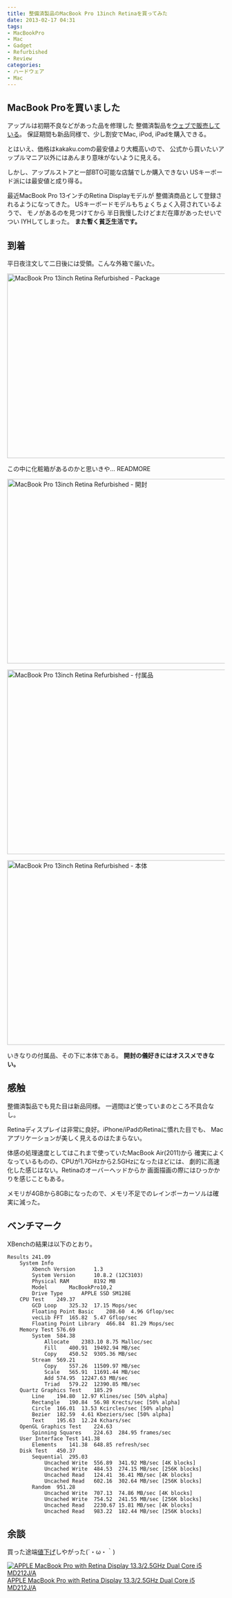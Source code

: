 ```yaml
---
title: 整備済製品のMacBook Pro 13inch Retinaを買ってみた
date: 2013-02-17 04:31
tags: 
- MacBookPro
- Mac
- Gadget
- Refurbished
- Review
categories: 
- ハードウェア
- Mac
---
```


## MacBook Proを買いました
アップルは初期不良などがあった品を修理した
整備済製品を[ウェブで販売している](http://store.apple.com/jp/browse/home/specialdeals/mac)。
保証期間も新品同様で、少し割安でMac, iPod, iPadを購入できる。

とはいえ、価格はkakaku.comの最安値より大概高いので、
公式から買いたいアップルマニア以外にはあんまり意味がないように見える。

しかし、アップルストアと一部BTO可能な店舗でしか購入できない
USキーボード派には最安値と成り得る。

最近MacBook Pro 13インチのRetina Displayモデルが
整備済商品として登録されるようになってきた。
USキーボードモデルもちょくちょく入荷されているようで、
モノがあるのを見つけてから
半日我慢したけどまだ在庫があったせいでつい
IYHしてしまった。
**また暫く貧乏生活です。**

## 到着
平日夜注文して二日後には受領。こんな外箱で届いた。

<a href="http://www.flickr.com/photos/uskanda/8467247999/" title="MacBook Pro 13inch Retina Refurbished - Package by uskanda, on Flickr"><img src="http://farm9.staticflickr.com/8391/8467247999_c0990068dd_z.jpg" width="640" height="427" alt="MacBook Pro 13inch Retina Refurbished - Package"></a>

この中に化粧箱があるのかと思いきや...
READMORE

<a href="http://www.flickr.com/photos/uskanda/8467251841/" title="MacBook Pro 13inch Retina Refurbished - 開封 by uskanda, on Flickr"><img src="http://farm9.staticflickr.com/8378/8467251841_7bf1b85fe1_z.jpg" width="640" height="427" alt="MacBook Pro 13inch Retina Refurbished - 開封"></a>

<a href="http://www.flickr.com/photos/uskanda/8468347038/" title="MacBook Pro 13inch Retina Refurbished - 付属品 by uskanda, on Flickr"><img src="http://farm9.staticflickr.com/8111/8468347038_f2f3bfd781_z.jpg" width="640" height="427" alt="MacBook Pro 13inch Retina Refurbished - 付属品"></a>

<a href="http://www.flickr.com/photos/uskanda/8468348172/" title="MacBook Pro 13inch Retina Refurbished - 本体 by uskanda, on Flickr"><img src="http://farm9.staticflickr.com/8510/8468348172_e369312a17_z.jpg" width="640" height="427" alt="MacBook Pro 13inch Retina Refurbished - 本体"></a>

いきなりの付属品、その下に本体である。
**開封の儀好きにはオススメできない。**


## 感触

整備済製品でも見た目は新品同様。
一週間ほど使っていまのところ不具合なし。

Retinaディスプレイは非常に良好。iPhone/iPadのRetinaに慣れた目でも、
Macアプリケーションが美しく見えるのはたまらない。

体感の処理速度としてはこれまで使っていたMacBook Air(2011)から
確実によくなっているものの、CPUが1.7GHzから2.5GHzになったほどには、
劇的に高速化した感じはない。Retinaのオーバーヘッドからか
画面描画の際にはひっかかりを感じこともある。

メモリが4GBから8GBになったので、メモリ不足でのレインボーカーソルは確実に減った。

## ベンチマーク
XBenchの結果は以下のとおり。

    Results	241.09	
    	System Info		
    		Xbench Version		1.3
    		System Version		10.8.2 (12C3103)
    		Physical RAM		8192 MB
    		Model		MacBookPro10,2
    		Drive Type		APPLE SSD SM128E
    	CPU Test	249.37	
    		GCD Loop	325.32	17.15 Mops/sec
    		Floating Point Basic	208.60	4.96 Gflop/sec
    		vecLib FFT	165.82	5.47 Gflop/sec
    		Floating Point Library	466.84	81.29 Mops/sec
    	Memory Test	576.69	
    		System	584.38	
    			Allocate	2383.10	8.75 Malloc/sec
    			Fill	400.91	19492.94 MB/sec
    			Copy	450.52	9305.36 MB/sec
    		Stream	569.21	
    			Copy	557.26	11509.97 MB/sec
    			Scale	565.91	11691.44 MB/sec
    			Add	574.95	12247.63 MB/sec
    			Triad	579.22	12390.85 MB/sec
    	Quartz Graphics Test	185.29	
    		Line	194.80	12.97 Klines/sec [50% alpha]
    		Rectangle	190.84	56.98 Krects/sec [50% alpha]
    		Circle	166.01	13.53 Kcircles/sec [50% alpha]
    		Bezier	182.59	4.61 Kbeziers/sec [50% alpha]
    		Text	195.63	12.24 Kchars/sec
    	OpenGL Graphics Test	224.63	
    		Spinning Squares	224.63	284.95 frames/sec
    	User Interface Test	141.38	
    		Elements	141.38	648.85 refresh/sec
    	Disk Test	450.37	
    		Sequential	295.03	
    			Uncached Write	556.89	341.92 MB/sec [4K blocks]
    			Uncached Write	484.53	274.15 MB/sec [256K blocks]
    			Uncached Read	124.41	36.41 MB/sec [4K blocks]
    			Uncached Read	602.16	302.64 MB/sec [256K blocks]
    		Random	951.28	
    			Uncached Write	707.13	74.86 MB/sec [4K blocks]
    			Uncached Write	754.52	241.55 MB/sec [256K blocks]
    			Uncached Read	2230.67	15.81 MB/sec [4K blocks]
    			Uncached Read	983.22	182.44 MB/sec [256K blocks]

## 余談
買った途端[値下げ](http://www.gizmodo.jp/2013/02/macbook_proair.html)しやがった(´・ω・｀)

<a href="http://www.amazon.co.jp/exec/obidos/ASIN/B009X5EJSW/uasmks-22/ref=nosim/" target="_blank"><img src="http://ecx.images-amazon.com/images/I/41OYV1CHZnL._SL160_.jpg" alt="APPLE MacBook Pro with Retina Display 13.3/2.5GHz Dual Core i5 MD212J/A" /></a><br /><a href="http://www.amazon.co.jp/exec/obidos/ASIN/B009X5EJSW/uasmks-22/ref=nosim/" target="_blank">APPLE MacBook Pro with Retina Display 13.3/2.5GHz Dual Core i5 MD212J/A</a>
